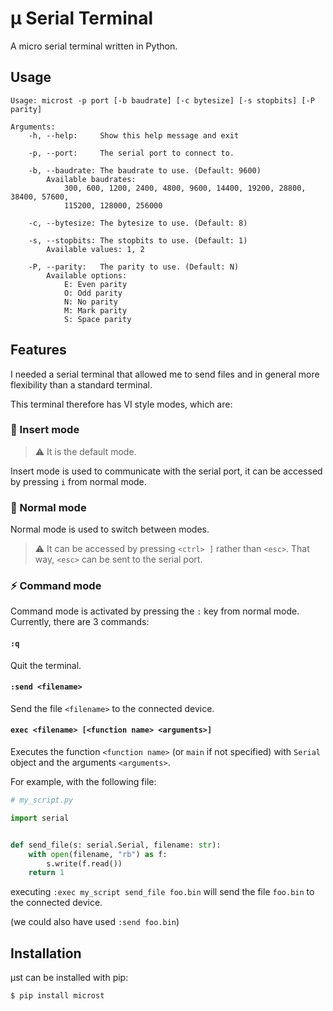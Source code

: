 # μ Serial Terminal

A micro serial terminal written in Python.

## Usage

```plaintext
Usage: microst -p port [-b baudrate] [-c bytesize] [-s stopbits] [-P parity]

Arguments:
    -h, --help:     Show this help message and exit

    -p, --port:     The serial port to connect to.

    -b, --baudrate: The baudrate to use. (Default: 9600)
        Available baudrates:
            300, 600, 1200, 2400, 4800, 9600, 14400, 19200, 28800, 38400, 57600,
            115200, 128000, 256000

    -c, --bytesize: The bytesize to use. (Default: 8)

    -s, --stopbits: The stopbits to use. (Default: 1)
        Available values: 1, 2

    -P, --parity:   The parity to use. (Default: N)
        Available options:
            E: Even parity
            O: Odd parity
            N: No parity
            M: Mark parity
            S: Space parity
```

## Features

I needed a serial terminal that allowed me to send files and in general more flexibility than a standard terminal.

This terminal therefore has VI style modes, which are:

### 💬 Insert mode

> ⚠ It is the default mode.

Insert mode is used to communicate with the serial port, it can be accessed by pressing `i` from normal mode.

### 🔀 Normal mode

Normal mode is used to switch between modes.

> ⚠ It can be accessed by pressing `<ctrl> ]` rather than `<esc>`. That way, `<esc>` can be sent to the serial port.

### ⚡ Command mode

Command mode is activated by pressing the `:` key from normal mode. Currently, there are 3 commands:

#### `:q`

Quit the terminal.

#### `:send <filename>`

Send the file `<filename>` to the connected device.

#### `exec <filename> [<function name> <arguments>]`

Executes the function `<function name>` (or `main` if not specified) with `Serial` object and the arguments `<arguments>`.

For example, with the following file:

```python
# my_script.py

import serial


def send_file(s: serial.Serial, filename: str):
    with open(filename, "rb") as f:
        s.write(f.read())
    return 1
```

executing `:exec my_script send_file foo.bin` will send the file `foo.bin` to the connected device.

(we could also have used `:send foo.bin`)

## Installation

μst can be installed with pip:

```plaintext
$ pip install microst
```

